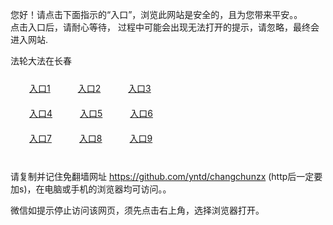 您好！请点击下面指示的“入口”，浏览此网站是安全的，且为您带来平安。。 <br/>
点击入口后，请耐心等待， 过程中可能会出现无法打开的提示，请忽略，最终会进入网站. </br>

法轮大法在长春<br/>
<div style="padding:10px"><a style="margin:20px" target="_blank" href="https://d191g65axfu78f.cloudfront.net/2Qpsp?anlhl" id="ccLink1" rel="nofollow">入口1</a> <a target="_blank" style="margin:20px" href="https://d3e6c3568w0i9c.cloudfront.net/2Qpsp?xtlubqn" id="ccLink2" rel="nofollow">入口2</a> <a style="margin:20px" target="_blank" href="https://d2iyno2cndr4nj.cloudfront.net/2Qpsp?xejczjm" id="ccLink3" rel="nofollow">入口3</a></div>

<div style="padding:10px" ><a style="margin:20px" target="_blank" href="https://d191g65axfu78f.cloudfront.net/2Qpsp?anlhl" id="ccLink4" rel="nofollow">入口4</a> <a style="margin:20px" href="https://d3e6c3568w0i9c.cloudfront.net/2Qpsp?xtlubqn" target="_blank" id="ccLink5" rel="nofollow">入口5</a> <a style="margin:20px" href="https://d2iyno2cndr4nj.cloudfront.net/2Qpsp?xejczjm" target="_blank" id="ccLink6" rel="nofollow">入口6</a></div>

<div style="padding:10px"><a style="margin:20px" target="_blank" href="https://d191g65axfu78f.cloudfront.net/2Qpsp?anlhl" id="ccLink7" rel="nofollow">入口7</a> <a style="margin:20px" href="https://d3e6c3568w0i9c.cloudfront.net/2Qpsp?xtlubqn" target="_blank" id="ccLink8" rel="nofollow">入口8</a> <a style="margin:20px" target="_blank" href="https://d2iyno2cndr4nj.cloudfront.net/2Qpsp?xejczjm" id="ccLink9" rel="nofollow">入口9</a></div>

<br/>



请复制并记住免翻墙网址 https://github.com/yntd/changchunzx (http后一定要加s)，在电脑或手机的浏览器均可访问。。<br/>

微信如提示停止访问该网页，须先点击右上角，选择浏览器打开。
